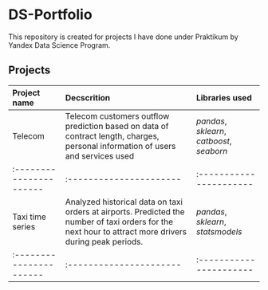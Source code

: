 # DS-Portfolio

This repository is created for projects I have done under Praktikum by Yandex Data Science Program.

## Projects

| Project name | Decscrition | Libraries used | 
| :---------------------- | :---------------------- | :---------------------- |
| Telecom | Telecom customers outflow prediction based on data of contract length, charges, personal information of users and services used| *pandas*, *sklearn*, *catboost*, *seaborn* |
| :---------------------- | :---------------------- | :---------------------- |
| Taxi time series | Analyzed historical data on taxi orders at airports. Predicted the number of taxi orders for the next hour to attract more drivers during peak periods.| *pandas*, *sklearn*, *statsmodels* |
| :---------------------- | :---------------------- | :---------------------- |
